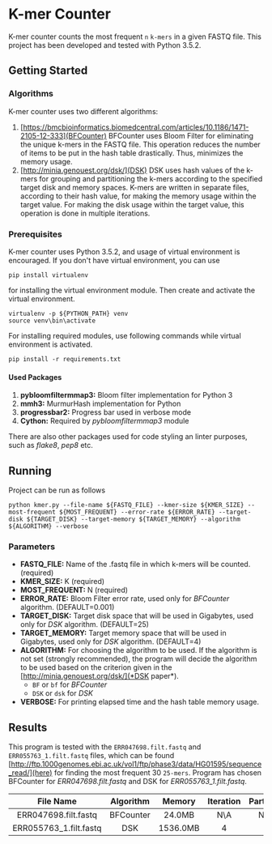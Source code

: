 # K-mer Counter
K-mer counter counts the most frequent `n` `k-mers` in a given FASTQ file. This project has been developed and tested with Python 3.5.2.

## Getting Started

### Algorithms
K-mer counter uses two different algorithms:
1. [https://bmcbioinformatics.biomedcentral.com/articles/10.1186/1471-2105-12-333](BFCounter)
   BFCounter uses Bloom Filter for eliminating the unique k-mers in the FASTQ file. This operation reduces the number of items to be put in the hash table drastically. Thus, minimizes the memory usage.
2. [http://minia.genouest.org/dsk/](DSK)
   DSK uses hash values of the k-mers for grouping and partitioning the k-mers according to the specified target disk and memory spaces. K-mers are written in separate files, according to their hash value, for making the memory usage within the target value. For making the disk usage within the target value, this operation is done in multiple iterations.

### Prerequisites
K-mer counter uses Python 3.5.2, and usage of virtual environment is encouraged.
If you don't have virtual environment, you can use
```
pip install virtualenv
```
for installing the virtual environment module. Then create and activate the virtual environment.
```
virtualenv -p ${PYTHON_PATH} venv
source venv\bin\activate
```
For installing required modules, use following commands while virtual environment is activated.
```
pip install -r requirements.txt
```

#### Used Packages
1. **pybloomfiltermmap3:** Bloom filter implementation for Python 3
2. **mmh3:** MurmurHash implementation for Python
3. **progressbar2:** Progress bar used in verbose mode
4. **Cython:** Required by *pybloomfiltermmap3* module

There are also other packages used for code styling an linter purposes, such as
*flake8*, *pep8* etc.

## Running
Project can be run as follows
```
python kmer.py --file-name ${FASTQ_FILE} --kmer-size ${KMER_SIZE} --most-frequent ${MOST_FREQUENT} --error-rate ${ERROR_RATE} --target-disk ${TARGET_DISK} --target-memory ${TARGET_MEMORY} --algorithm ${ALGORITHM} --verbose
```

### Parameters
* **FASTQ_FILE:** Name of the .fastq file in which k-mers will be counted. (required)
* **KMER_SIZE:** K (required)
* **MOST_FREQUENT:** N (required)
* **ERROR_RATE:** Bloom Filter error rate, used only for *BFCounter* algorithm. (DEFAULT=0.001)
* **TARGET_DISK:** Target disk space that will be used in Gigabytes, used only for *DSK* algorithm. (DEFAULT=25)
* **TARGET_MEMORY:** Target memory space that will be used in Gigabytes, used only for *DSK* algorithm. (DEFAULT=4)
* **ALGORITHM:** For choosing the algorithm to be used. If the algorithm is not set (strongly recommended), the program will decide the algorithm to be used based on the criterion given in the [http://minia.genouest.org/dsk/](*DSK paper*).
  - `BF` or `bf` for *BFCounter*
  - `DSK` or `dsk` for *DSK*
* **VERBOSE:** For printing elapsed time and the hash table memory usage.

## Results
This program is tested with the `ERR047698.filt.fastq` and `ERR055763_1.filt.fastq` files, which can be found  [http://ftp.1000genomes.ebi.ac.uk/vol1/ftp/phase3/data/HG01595/sequence_read/](here) for finding the most frequent 30 `25-mers`. Program has chosen BFCounter for *ERR047698.filt.fastq* and DSK for *ERR055763_1.filt.fastq*.

| File Name | Algorithm | Memory | Iteration | Partition | Duration |
| :---: | :---: | :---: | :---: | :---: | :---: |
| ERR047698.filt.fastq | BFCounter | 24.0MB | N\A | N\A | 25sec |
| ERR055763_1.filt.fastq | DSK | 1536.0MB | 4 | 9 | 2h18min |
